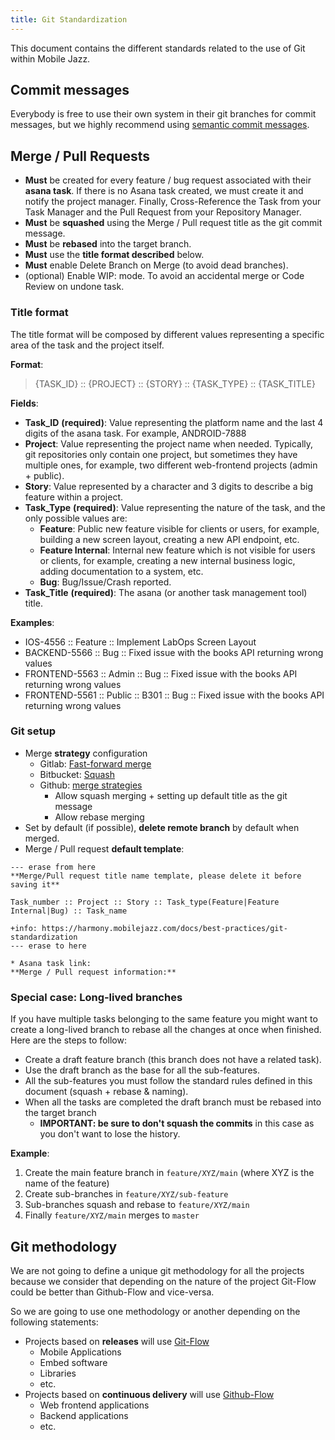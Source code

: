 ```yaml
---
title: Git Standardization
---
```

This document contains the different standards related to the use of Git within Mobile Jazz.

## Commit messages
Everybody is free to use their own system in their git branches for commit messages, but we highly recommend using [semantic commit messages](https://gist.github.com/joshbuchea/6f47e86d2510bce28f8e7f42ae84c716).

## Merge / Pull Requests
* **Must** be created for every feature / bug request associated with their **asana task**. If there is no Asana 
  task created, we must create it and notify the project manager. Finally, Cross-Reference the Task from your Task 
  Manager and the Pull Request from your Repository Manager.
* **Must** be **squashed** using the Merge / Pull request title as the git commit message.
* **Must** be **rebased** into the target branch.
* **Must** use the **title format described** below.
* **Must** enable Delete Branch on Merge (to avoid dead branches).
* (optional) Enable WIP: mode. To avoid an accidental merge or Code Review on undone task.

### Title format
The title format will be composed by different values representing a specific area of the task and the project itself.

**Format**: 
> {TASK_ID} :: {PROJECT} :: {STORY} :: {TASK_TYPE} :: {TASK_TITLE}

**Fields**:
* **Task_ID** **(required)**: Value representing the platform name and the last 4 digits of the asana task. For example, ANDROID-7888
* **Project**: Value representing the project name when needed. Typically, git repositories only contain one project, but sometimes they have multiple ones, for example, two different web-frontend projects (admin + public).
* **Story**: Value represented by a character and 3 digits to describe a big feature within a project.
* **Task_Type** **(required)**: Value representing the nature of the task, and the only possible values are:
  * **Feature**: Public new feature visible for clients or users, for example, building a new screen layout, creating a new API endpoint, etc. 
  * **Feature Internal**: Internal new feature which is not visible for users or clients, for example, creating a new internal business logic, adding documentation to a system, etc.  
  * **Bug**: Bug/Issue/Crash reported.
* **Task_Title** **(required)**: The asana (or another task management tool) title.

**Examples**:
* IOS-4556 :: Feature :: Implement LabOps Screen Layout 
* BACKEND-5566 :: Bug :: Fixed issue with the books API returning wrong values
* FRONTEND-5563 :: Admin :: Bug :: Fixed issue with the books API returning wrong values
* FRONTEND-5561 :: Public :: B301 :: Bug :: Fixed issue with the books API returning wrong values

### Git setup

* Merge **strategy** configuration
  * Gitlab: [Fast-forward merge](https://docs.gitlab.com/ee/user/project/merge_requests/methods/index.html#fast-forward-merge)
  * Bitbucket: [Squash](https://confluence.atlassian.com/bitbucketserver/pull-request-merge-strategies-844499235.html)
  * Github: [merge strategies](https://docs.github.com/en/repositories/configuring-branches-and-merges-in-your-repository/configuring-pull-request-merges/about-merge-methods-on-github)
    * Allow squash merging + setting up default title as the git message
    * Allow rebase merging
* Set by default (if possible), **delete remote branch** by default when merged.
* Merge / Pull request **default template**:

```text
--- erase from here
**Merge/Pull request title name template, please delete it before saving it**

Task_number :: Project :: Story :: Task_type(Feature|Feature Internal|Bug) :: Task_name

+info: https://harmony.mobilejazz.com/docs/best-practices/git-standardization
--- erase to here

* Asana task link: 
**Merge / Pull request information:**

```

### Special case: Long-lived branches
If you have multiple tasks belonging to the same feature you might want to create a long-lived branch to rebase all the changes at once when finished. Here are the steps to follow:
* Create a draft feature branch (this branch does not have a related task).
* Use the draft branch as the base for all the sub-features.
* All the sub-features you must follow the standard rules defined in this document (squash + rebase & naming).
* When all the tasks are completed the draft branch must be rebased into the target branch 
  * **IMPORTANT: be sure to don't squash the commits** in this case as you don't want to lose the history.

**Example**:

1. Create the main feature branch in `feature/XYZ/main` (where XYZ is the name of the feature)
2. Create sub-branches in `feature/XYZ/sub-feature`
3. Sub-branches squash and rebase to `feature/XYZ/main`
4. Finally `feature/XYZ/main` merges to `master`

## Git methodology
We are not going to define a unique git methodology for all the projects because we consider that depending on the nature of the project Git-Flow could be better than Github-Flow and vice-versa. 

So we are going to use one methodology or another depending on the following statements:
* Projects based on **releases** will use [Git-Flow](https://nvie.com/posts/a-successful-git-branching-model/)
  * Mobile Applications
  * Embed software
  * Libraries
  * etc.
* Projects based on **continuous delivery** will use [Github-Flow](https://githubflow.github.io/)
  * Web frontend applications
  * Backend applications
  * etc.
